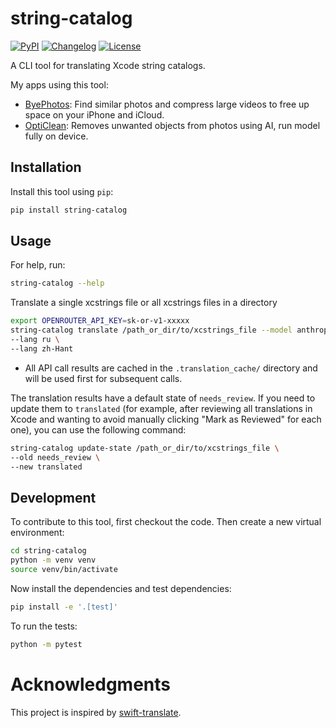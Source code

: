 # string-catalog

[![PyPI](https://img.shields.io/pypi/v/string-catalog.svg)](https://pypi.org/project/string-catalog/)
[![Changelog](https://img.shields.io/github/v/release/Sanster/string-catalog?include_prereleases&label=changelog)](https://github.com/Sanster/string-catalog/releases)
[![License](https://img.shields.io/badge/license-Apache%202.0-blue.svg)](https://github.com/Sanster/string-catalog/blob/master/LICENSE)

A CLI tool for translating Xcode string catalogs.

My apps using this tool:

- [ByePhotos](https://apps.apple.com/us/app/byephotos-storage-cleanup/id6737446757): Find similar photos and compress large videos to free up space on your iPhone and iCloud.
- [OptiClean](https://apps.apple.com/ca/app/opticlean-ai-object-remover/id6452387177): Removes unwanted objects from photos using AI, run model fully on device.

## Installation

Install this tool using `pip`:

```bash
pip install string-catalog
```

## Usage

For help, run:

```bash
string-catalog --help
```

Translate a single xcstrings file or all xcstrings files in a directory

```bash
export OPENROUTER_API_KEY=sk-or-v1-xxxxx
string-catalog translate /path_or_dir/to/xcstrings_file --model anthropic/claude-3.5-sonnet \
--lang ru \
--lang zh-Hant
```

- All API call results are cached in the `.translation_cache/` directory and will be used first for subsequent calls.

The translation results have a default state of `needs_review`. If you need to update them to `translated` (for example, after reviewing all translations in Xcode and wanting to avoid manually clicking "Mark as Reviewed" for each one), you can use the following command:

```bash
string-catalog update-state /path_or_dir/to/xcstrings_file \
--old needs_review \
--new translated
```

## Development

To contribute to this tool, first checkout the code. Then create a new virtual environment:

```bash
cd string-catalog
python -m venv venv
source venv/bin/activate
```

Now install the dependencies and test dependencies:

```bash
pip install -e '.[test]'
```

To run the tests:

```bash
python -m pytest
```

# Acknowledgments

This project is inspired by [swift-translate](https://github.com/hidden-spectrum/swift-translate).
